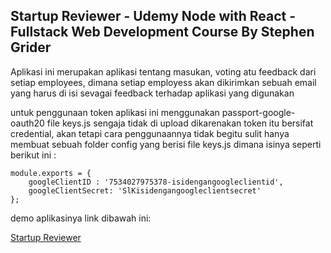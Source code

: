 ## Startup Reviewer - Udemy Node with React - Fullstack Web Development Course By Stephen Grider

Aplikasi ini merupakan aplikasi tentang masukan, voting atu feedback dari setiap employees, dimana setiap employess akan dikirimkan sebuah email yang harus di isi sevagai feedback terhadap aplikasi yang digunakan

untuk penggunaan token aplikasi ini menggunakan passport-google-oauth20
file keys.js sengaja tidak di upload dikarenakan token itu bersifat credential, akan tetapi cara penggunaannya tidak begitu sulit hanya membuat sebuah folder config yang berisi file keys.js dimana isinya seperti berikut ini :

```
module.exports = {
    googleClientID : '7534027975378-isidengangoogleclientid',
    googleClientSecret: 'SlKisidengangoogleclientsecret'
};
```
demo aplikasinya link dibawah ini:

[Startup Reviewer](https://startup-reviewer.herokuapp.com/)